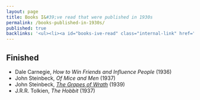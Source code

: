 ```yaml
---
layout: page
title: Books I&#39;ve read that were published in 1930s
permalink: /books-published-in-1930s/
published: true
backlinks: '<ul><li><a id="books-ive-read" class="internal-link" href="/books-ive-read/">Books I&#39;ve read</a></li></ul>'
---
```




## Finished 
* Dale Carnegie, _How to Win Friends and Influence People_ (1936) 
* John Steinbeck, _Of Mice and Men_ (1937) 
* John Steinbeck, _<a id="steinbeck-grapes-of-wrath" class="internal-link" href="/steinbeck-grapes-of-wrath/">The Grapes of Wrath</a>_ (1939) 
* J.R.R. Tolkien, _The Hobbit_ (1937) 
